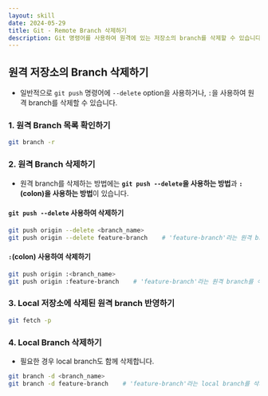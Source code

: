 ```yaml
---
layout: skill
date: 2024-05-29
title: Git - Remote Branch 삭제하기
description: Git 명령어를 사용하여 원격에 있는 저장소의 branch를 삭제할 수 있습니다.
---
```



## 원격 저장소의 Branch 삭제하기

- 일반적으로 `git push` 명령어에 `--delete` option을 사용하거나, `:`을 사용하여 원격 branch를 삭제할 수 있습니다.


### 1. 원격 Branch 목록 확인하기

```bash
git branch -r
```


### 2. 원격 Branch 삭제하기

- 원격 branch를 삭제하는 방법에는 **`git push --delete`을 사용하는 방법**과 **`:`(colon)을 사용하는 방법**이 있습니다.

#### `git push --delete` 사용하여 삭제하기

```bash
git push origin --delete <branch_name>
git push origin --delete feature-branch    # 'feature-branch'라는 원격 branch를 삭제
```

#### `:`(colon) 사용하여 삭제하기

```bash
git push origin :<branch_name>
git push origin :feature-branch    # 'feature-branch'라는 원격 branch를 삭제
```


### 3. Local 저장소에 삭제된 원격 branch 반영하기

```bash
git fetch -p
```


### 4. Local Branch 삭제하기

- 필요한 경우 local branch도 함께 삭제합니다.

```bash
git branch -d <branch_name>
git branch -d feature-branch    # 'feature-branch'라는 local branch를 삭제
```
